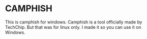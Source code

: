 # CAMPHISH
This is camphish for windows. Camphish is a tool officially made by TechChip. But that was for linux only. I made it so you can use it on Windows.
